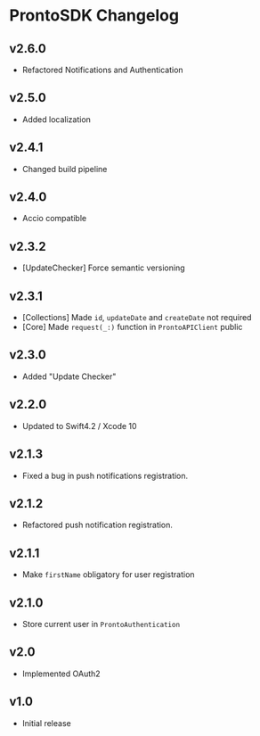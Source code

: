 # ProntoSDK Changelog

## v2.6.0
- Refactored Notifications and Authentication

## v2.5.0
- Added localization

## v2.4.1
- Changed build pipeline 

## v2.4.0
- Accio compatible

## v2.3.2
- [UpdateChecker] Force semantic versioning

## v2.3.1
- [Collections] Made `id`, `updateDate` and `createDate` not required
- [Core] Made `request(_:)` function in `ProntoAPIClient` public

## v2.3.0
- Added "Update Checker"

## v2.2.0
- Updated to Swift4.2 / Xcode 10

## v2.1.3
- Fixed a bug in push notifications registration.

## v2.1.2
- Refactored push notification registration. 

## v2.1.1
- Make `firstName` obligatory for user registration

## v2.1.0
- Store current user in `ProntoAuthentication`

## v2.0
- Implemented OAuth2

## v1.0
- Initial release